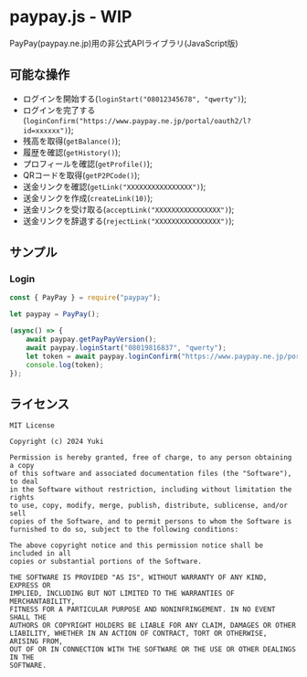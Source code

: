 # paypay.js - WIP
PayPay(paypay.ne.jp)用の非公式APIライブラリ(JavaScript版)

## 可能な操作
- ログインを開始する(`loginStart("08012345678", "qwerty")`);
- ログインを完了する(`loginConfirm("https://www.paypay.ne.jp/portal/oauth2/l?id=xxxxxx")`);
- 残高を取得(`getBalance()`);
- 履歴を確認(`getHistory()`);
- プロフィールを確認(`getProfile()`);
- QRコードを取得(`getP2PCode()`);
- 送金リンクを確認(`getLink("XXXXXXXXXXXXXXXX")`);
- 送金リンクを作成(`createLink(10)`);
- 送金リンクを受け取る(`acceptLink("XXXXXXXXXXXXXXXX")`);
- 送金リンクを辞退する(`rejectLink("XXXXXXXXXXXXXXXX")`);

## サンプル
### Login
```js
const { PayPay } = require("paypay");

let paypay = PayPay();

(async() => {
	await paypay.getPayPayVersion();
	await paypay.loginStart("08019816837", "qwerty");
	let token = await paypay.loginConfirm("https://www.paypay.ne.jp/portal/oauth2/l?id=xxxxxx");
	console.log(token);
});
```

## ライセンス
```
MIT License

Copyright (c) 2024 Yuki

Permission is hereby granted, free of charge, to any person obtaining a copy
of this software and associated documentation files (the "Software"), to deal
in the Software without restriction, including without limitation the rights
to use, copy, modify, merge, publish, distribute, sublicense, and/or sell
copies of the Software, and to permit persons to whom the Software is
furnished to do so, subject to the following conditions:

The above copyright notice and this permission notice shall be included in all
copies or substantial portions of the Software.

THE SOFTWARE IS PROVIDED "AS IS", WITHOUT WARRANTY OF ANY KIND, EXPRESS OR
IMPLIED, INCLUDING BUT NOT LIMITED TO THE WARRANTIES OF MERCHANTABILITY,
FITNESS FOR A PARTICULAR PURPOSE AND NONINFRINGEMENT. IN NO EVENT SHALL THE
AUTHORS OR COPYRIGHT HOLDERS BE LIABLE FOR ANY CLAIM, DAMAGES OR OTHER
LIABILITY, WHETHER IN AN ACTION OF CONTRACT, TORT OR OTHERWISE, ARISING FROM,
OUT OF OR IN CONNECTION WITH THE SOFTWARE OR THE USE OR OTHER DEALINGS IN THE
SOFTWARE.
```